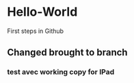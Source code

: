 # Hello-World
First steps in Github

## Changed brought to branch
### test avec working copy for IPad